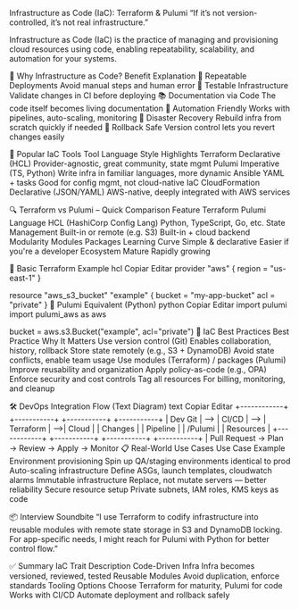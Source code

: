 Infrastructure as Code (IaC): Terraform & Pulumi
“If it’s not version-controlled, it’s not real infrastructure.”

Infrastructure as Code (IaC) is the practice of managing and provisioning cloud resources using code, enabling repeatability, scalability, and automation for your systems.

🚀 Why Infrastructure as Code?
Benefit	Explanation
🔄 Repeatable Deployments	Avoid manual steps and human error
🧪 Testable Infrastructure	Validate changes in CI before deploying
📚 Documentation via Code	The code itself becomes living documentation
🔧 Automation Friendly	Works with pipelines, auto-scaling, monitoring
🛑 Disaster Recovery	Rebuild infra from scratch quickly if needed
🧯 Rollback Safe	Version control lets you revert changes easily

🧰 Popular IaC Tools
Tool	Language Style	Highlights
Terraform	Declarative (HCL)	Provider-agnostic, great community, state mgmt
Pulumi	Imperative (TS, Python)	Write infra in familiar languages, more dynamic
Ansible	YAML + tasks	Good for config mgmt, not cloud-native IaC
CloudFormation	Declarative (JSON/YAML)	AWS-native, deeply integrated with AWS services

🔍 Terraform vs Pulumi – Quick Comparison
Feature	Terraform	Pulumi
Language	HCL (HashiCorp Config Lang)	Python, TypeScript, Go, etc.
State Management	Built-in or remote (e.g. S3)	Built-in + cloud backend
Modularity	Modules	Packages
Learning Curve	Simple & declarative	Easier if you're a developer
Ecosystem	Mature	Rapidly growing

🧱 Basic Terraform Example
hcl
Copiar
Editar
provider "aws" {
  region = "us-east-1"
}

resource "aws_s3_bucket" "example" {
  bucket = "my-app-bucket"
  acl    = "private"
}
🧠 Pulumi Equivalent (Python)
python
Copiar
Editar
import pulumi
import pulumi_aws as aws

bucket = aws.s3.Bucket("example", acl="private")
📁 IaC Best Practices
Best Practice	Why It Matters
Use version control (Git)	Enables collaboration, history, rollback
Store state remotely (e.g., S3 + DynamoDB)	Avoid state conflicts, enable team usage
Use modules (Terraform) / packages (Pulumi)	Improve reusability and organization
Apply policy-as-code (e.g., OPA)	Enforce security and cost controls
Tag all resources	For billing, monitoring, and cleanup

🛠️ DevOps Integration Flow (Text Diagram)
text
Copiar
Editar
+------------+     +-----------+     +-----------+     +-----------+
|   Dev Git  | --> |   CI/CD   | --> |  Terraform | -->|   Cloud   |
|  Changes   |     |  Pipeline |     |   /Pulumi  |     | Resources |
+------------+     +-----------+     +-----------+     +-----------+
        |
    Pull Request → Plan → Review → Apply → Monitor
📋 Real-World Use Cases
Use Case	Example
Environment provisioning	Spin up QA/staging environments identical to prod
Auto-scaling infrastructure	Define ASGs, launch templates, cloudwatch alarms
Immutable infrastructure	Replace, not mutate servers — better reliability
Secure resource setup	Private subnets, IAM roles, KMS keys as code

📦 Interview Soundbite
“I use Terraform to codify infrastructure into reusable modules with remote state storage in S3 and DynamoDB locking. For app-specific needs, I might reach for Pulumi with Python for better control flow.”

✅ Summary
IaC Trait	Description
Code-Driven Infra	Infra becomes versioned, reviewed, tested
Reusable Modules	Avoid duplication, enforce standards
Tooling Options	Choose Terraform for maturity, Pulumi for code
Works with CI/CD	Automate deployment and rollback safely